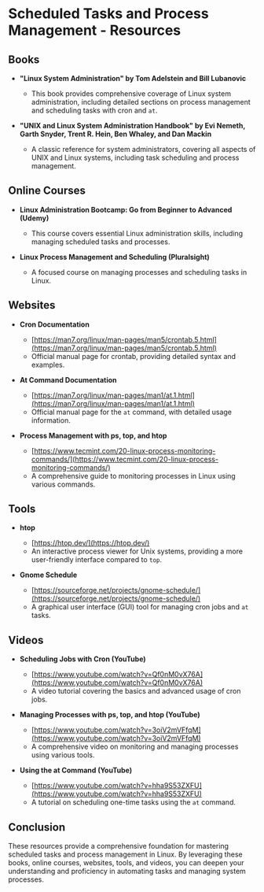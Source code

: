 # Scheduled Tasks and Process Management - Resources

## Books

- **"Linux System Administration" by Tom Adelstein and Bill Lubanovic**
  - This book provides comprehensive coverage of Linux system administration, including detailed sections on process management and scheduling tasks with cron and `at`.

- **"UNIX and Linux System Administration Handbook" by Evi Nemeth, Garth Snyder, Trent R. Hein, Ben Whaley, and Dan Mackin**
  - A classic reference for system administrators, covering all aspects of UNIX and Linux systems, including task scheduling and process management.

## Online Courses

- **Linux Administration Bootcamp: Go from Beginner to Advanced (Udemy)**
  - This course covers essential Linux administration skills, including managing scheduled tasks and processes.

- **Linux Process Management and Scheduling (Pluralsight)**
  - A focused course on managing processes and scheduling tasks in Linux.

## Websites

- **Cron Documentation**
  - [https://man7.org/linux/man-pages/man5/crontab.5.html](https://man7.org/linux/man-pages/man5/crontab.5.html)
  - Official manual page for crontab, providing detailed syntax and examples.

- **At Command Documentation**
  - [https://man7.org/linux/man-pages/man1/at.1.html](https://man7.org/linux/man-pages/man1/at.1.html)
  - Official manual page for the `at` command, with detailed usage information.

- **Process Management with ps, top, and htop**
  - [https://www.tecmint.com/20-linux-process-monitoring-commands/](https://www.tecmint.com/20-linux-process-monitoring-commands/)
  - A comprehensive guide to monitoring processes in Linux using various commands.

## Tools

- **htop**
  - [https://htop.dev/](https://htop.dev/)
  - An interactive process viewer for Unix systems, providing a more user-friendly interface compared to `top`.

- **Gnome Schedule**
  - [https://sourceforge.net/projects/gnome-schedule/](https://sourceforge.net/projects/gnome-schedule/)
  - A graphical user interface (GUI) tool for managing cron jobs and `at` tasks.

## Videos

- **Scheduling Jobs with Cron (YouTube)**
  - [https://www.youtube.com/watch?v=Qf0nM0vX76A](https://www.youtube.com/watch?v=Qf0nM0vX76A)
  - A video tutorial covering the basics and advanced usage of cron jobs.

- **Managing Processes with ps, top, and htop (YouTube)**
  - [https://www.youtube.com/watch?v=3oiV2mVFfqM](https://www.youtube.com/watch?v=3oiV2mVFfqM)
  - A comprehensive video on monitoring and managing processes using various tools.

- **Using the at Command (YouTube)**
  - [https://www.youtube.com/watch?v=hha9S53ZXFU](https://www.youtube.com/watch?v=hha9S53ZXFU)
  - A tutorial on scheduling one-time tasks using the `at` command.

## Conclusion

These resources provide a comprehensive foundation for mastering scheduled tasks and process management in Linux. By leveraging these books, online courses, websites, tools, and videos, you can deepen your understanding and proficiency in automating tasks and managing system processes.
